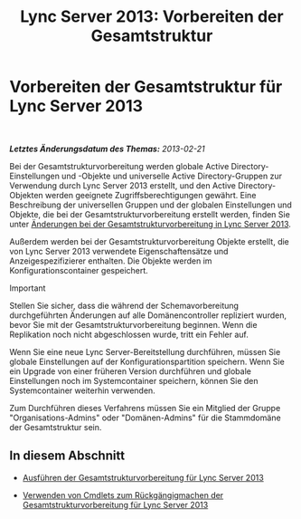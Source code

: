 ﻿---
title: 'Lync Server 2013: Vorbereiten der Gesamtstruktur'
TOCTitle: Vorbereiten der Gesamtstruktur
ms:assetid: 3d188fcb-c64e-46cf-a3a7-9e3ebefed7fd
ms:mtpsurl: https://technet.microsoft.com/de-de/library/Gg425898(v=OCS.15)
ms:contentKeyID: 49293754
ms.date: 05/19/2016
mtps_version: v=OCS.15
ms.translationtype: HT
---

# Vorbereiten der Gesamtstruktur für Lync Server 2013

 

_**Letztes Änderungsdatum des Themas:** 2013-02-21_

Bei der Gesamtstrukturvorbereitung werden globale Active Directory-Einstellungen und -Objekte und universelle Active Directory-Gruppen zur Verwendung durch Lync Server 2013 erstellt, und den Active Directory-Objekten werden geeignete Zugriffsberechtigungen gewährt. Eine Beschreibung der universellen Gruppen und der globalen Einstellungen und Objekte, die bei der Gesamtstrukturvorbereitung erstellt werden, finden Sie unter [Änderungen bei der Gesamtstrukturvorbereitung in Lync Server 2013](lync-server-2013-changes-made-by-forest-preparation.md).

Außerdem werden bei der Gesamtstrukturvorbereitung Objekte erstellt, die von Lync Server 2013 verwendete Eigenschaftensätze und Anzeigespezifizierer enthalten. Die Objekte werden im Konfigurationscontainer gespeichert.


> [!IMPORTANT]
> Stellen Sie sicher, dass die während der Schemavorbereitung durchgeführten Änderungen auf alle Domänencontroller repliziert wurden, bevor Sie mit der Gesamtstrukturvorbereitung beginnen. Wenn die Replikation noch nicht abgeschlossen wurde, tritt ein Fehler auf.



Wenn Sie eine neue Lync Server-Bereitstellung durchführen, müssen Sie globale Einstellungen auf der Konfigurationspartition speichern. Wenn Sie ein Upgrade von einer früheren Version durchführen und globale Einstellungen noch im Systemcontainer speichern, können Sie den Systemcontainer weiterhin verwenden.

Zum Durchführen dieses Verfahrens müssen Sie ein Mitglied der Gruppe "Organisations-Admins" oder "Domänen-Admins" für die Stammdomäne der Gesamtstruktur sein.

## In diesem Abschnitt

  - [Ausführen der Gesamtstrukturvorbereitung für Lync Server 2013](lync-server-2013-running-forest-preparation.md)

  - [Verwenden von Cmdlets zum Rückgängigmachen der Gesamtstrukturvorbereitung für Lync Server 2013](lync-server-2013-using-cmdlets-to-reverse-forest-preparation.md)


